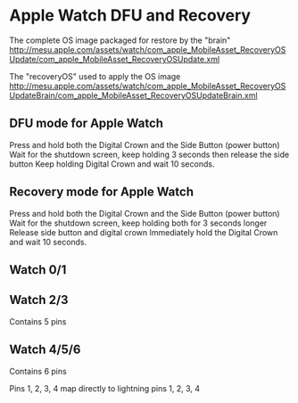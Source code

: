 # Apple Watch DFU and Recovery

The complete OS image packaged for restore by the "brain"
<http://mesu.apple.com/assets/watch/com_apple_MobileAsset_RecoveryOSUpdate/com_apple_MobileAsset_RecoveryOSUpdate.xml>

The "recoveryOS" used to apply the OS image
<http://mesu.apple.com/assets/watch/com_apple_MobileAsset_RecoveryOSUpdateBrain/com_apple_MobileAsset_RecoveryOSUpdateBrain.xml>

## DFU mode for Apple Watch

Press and hold both the Digital Crown and the Side Button (power button)
Wait for the shutdown screen, keep holding 3 seconds then release the side button
Keep holding Digital Crown and wait 10 seconds.

## Recovery mode for Apple Watch

Press and hold both the Digital Crown and the Side Button (power button)
Wait for the shutdown screen, keep holding both for 3 seconds longer
Release side button and digital crown
Immediately hold the Digital Crown and wait 10 seconds.

## Watch 0/1

## Watch 2/3

Contains 5 pins

## Watch 4/5/6

Contains 6 pins

Pins 1, 2, 3, 4 map directly to lightning pins 1, 2, 3, 4